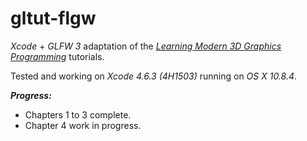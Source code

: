 gltut-flgw
==========

*Xcode* + *GLFW 3* adaptation of the [*Learning Modern 3D Graphics Programming*](http://www.arcsynthesis.org/gltut/) tutorials.

Tested and working on *Xcode 4.6.3 (4H1503)* running on *OS X 10.8.4*.

***Progress:***
  - Chapters 1 to 3 complete.
  - Chapter 4 work in progress.
